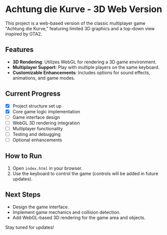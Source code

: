 # Achtung die Kurve - 3D Web Version

This project is a web-based version of the classic multiplayer game "Achtung die Kurve," featuring limited 3D graphics and a top-down view inspired by GTA2.

## Features
- **3D Rendering**: Utilizes WebGL for rendering a 3D game environment.
- **Multiplayer Support**: Play with multiple players on the same keyboard.
- **Customizable Enhancements**: Includes options for sound effects, animations, and game modes.

## Current Progress
- [x] Project structure set up
- [x] Core game logic implementation
- [ ] Game interface design
- [ ] WebGL 3D rendering integration
- [ ] Multiplayer functionality
- [ ] Testing and debugging
- [ ] Optional enhancements

## How to Run
1. Open `index.html` in your browser.
2. Use the keyboard to control the game (controls will be added in future updates).

## Next Steps
- Design the game interface.
- Implement game mechanics and collision detection.
- Add WebGL-based 3D rendering for the game area and objects.

Stay tuned for updates!
